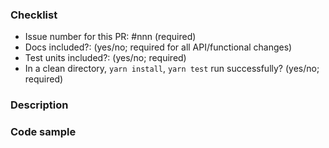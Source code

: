 <!--
Thank you for contributing! Please fill out the pull request form below.
-->

### Checklist

- Issue number for this PR: #nnn (required)
- Docs included?: (yes/no; required for all API/functional changes) 
- Test units included?: (yes/no; required) 
- In a clean directory, `yarn install`, `yarn test` run successfully? (yes/no; required)

### Description

<!-- Are you fixing a bug? Updating our documentation? Implementing a new feature? Make sure we
have the context around your change. Link to other relevant issues or pull requests. -->

### Code sample

<!-- Proposing an API change? Provide code samples showing how the API will be used. -->